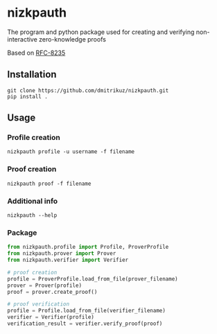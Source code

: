 # nizkpauth
The program and python package used for creating and verifying non-interactive zero-knowledge proofs

Based on [RFC-8235](https://datatracker.ietf.org/doc/html/rfc8235#ref-FIPS186-4)

## Installation
```
git clone https://github.com/dmitrikuz/nizkpauth.git
pip install .
```

## Usage
### Profile creation
  `nizkpauth profile -u username -f filename`
### Proof creation
  `nizkpauth proof -f filename`
### Additional info
  `nizkpauth --help`

### Package
```python
from nizkpauth.profile import Profile, ProverProfile
from nizkpauth.prover import Prover
from nizkpauth.verifier import Verifier

# proof creation
profile = ProverProfile.load_from_file(prover_filename)
prover = Prover(profile)
proof = prover.create_proof()

# proof verification
profile = Profile.load_from_file(verifier_filename)
verifier = Verifier(profile)
verification_result = verifier.verify_proof(proof)
```
